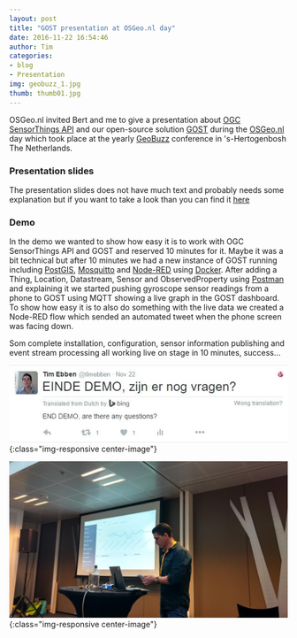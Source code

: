 ```yaml
---
layout: post
title: "GOST presentation at OSGeo.nl day"
date: 2016-11-22 16:54:46
author: Tim
categories: 
- blog 
- Presentation
img: geobuzz_1.jpg
thumb: thumb01.jpg
---
```


OSGeo.nl invited Bert and me to give a presentation about [OGC SensorThings API](https://github.com/opengeospatial/sensorthings) and our open-source solution [GOST](https://github.com/geodan/gost) during the [OSGeo.nl](https://osgeo.nl/) day which took place at the yearly [GeoBuzz](http://geobuzz.nl/) conference in 's-Hertogenbosh The Netherlands.
<!--more-->

### Presentation slides
The presentation slides does not have much text and probably needs some explanation but if you want to take a look than you can find it [here](https://docs.google.com/a/geodan.nl/presentation/d/1THqF9LFUiNv6voH05IPtdPQhcp1wcRG5szBvtW4Mkmg/edit?usp=sharing) 

### Demo
In the demo we wanted to show how easy it is to work with OGC SensorThings API and GOST and reserved 10 minutes for it.
Maybe it was a bit technical but after 10 minutes we had a new instance of GOST running including [PostGIS](http://www.postgis.net/), [Mosquitto](https://mosquitto.org/) 
and [Node-RED](https://nodered.org/) using [Docker](https://www.docker.com/). After adding a Thing, Location, Datastream, Sensor and ObservedProperty using [Postman](https://www.getpostman.com/) and explaining it
we started pushing gyroscope sensor readings from a phone to GOST using MQTT showing a live graph in the GOST dashboard. 
To show how easy it is to also do something with the live data we created a Node-RED flow which sended an
automated tweet when the phone screen was facing down.

Som complete installation, configuration, sensor information publishing and event stream processing all working live on stage in 10 minutes, success...

![image](/assets/img/blog/tweet_geobuzz.jpg){:class="img-responsive center-image"}

![image](/assets/img/blog/geobuzz_2.jpg){:class="img-responsive center-image"}
